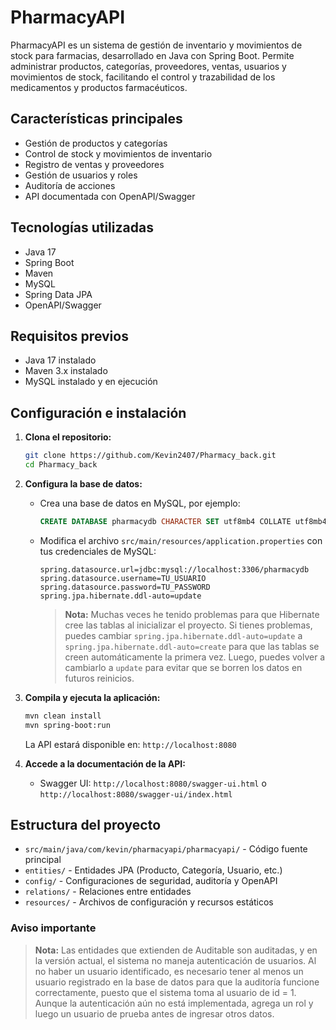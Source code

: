# PharmacyAPI

PharmacyAPI es un sistema de gestión de inventario y movimientos de stock para farmacias, desarrollado en Java con Spring Boot. Permite administrar productos, categorías, proveedores, ventas, usuarios y movimientos de stock, facilitando el control y trazabilidad de los medicamentos y productos farmacéuticos.

## Características principales
- Gestión de productos y categorías
- Control de stock y movimientos de inventario
- Registro de ventas y proveedores
- Gestión de usuarios y roles
- Auditoría de acciones
- API documentada con OpenAPI/Swagger

## Tecnologías utilizadas
- Java 17
- Spring Boot
- Maven
- MySQL
- Spring Data JPA
- OpenAPI/Swagger

## Requisitos previos
- Java 17 instalado
- Maven 3.x instalado
- MySQL instalado y en ejecución

## Configuración e instalación

1. **Clona el repositorio:**
   ```bash
   git clone https://github.com/Kevin2407/Pharmacy_back.git
   cd Pharmacy_back
   ```

2. **Configura la base de datos:**
   - Crea una base de datos en MySQL, por ejemplo:
     ```sql
     CREATE DATABASE pharmacydb CHARACTER SET utf8mb4 COLLATE utf8mb4_unicode_ci;
     ```
   - Modifica el archivo `src/main/resources/application.properties` con tus credenciales de MySQL:
     ```properties
     spring.datasource.url=jdbc:mysql://localhost:3306/pharmacydb
     spring.datasource.username=TU_USUARIO
     spring.datasource.password=TU_PASSWORD
     spring.jpa.hibernate.ddl-auto=update
     ```
     > **Nota:** Muchas veces he tenido problemas para que Hibernate cree las tablas al inicializar el proyecto. Si tienes problemas, puedes cambiar `spring.jpa.hibernate.ddl-auto=update` a `spring.jpa.hibernate.ddl-auto=create` para que las tablas se creen automáticamente la primera vez. Luego, puedes volver a cambiarlo a `update` para evitar que se borren los datos en futuros reinicios.

3. **Compila y ejecuta la aplicación:**
   ```bash
   mvn clean install
   mvn spring-boot:run
   ```
   La API estará disponible en: `http://localhost:8080`

4. **Accede a la documentación de la API:**
   - Swagger UI: `http://localhost:8080/swagger-ui.html` o `http://localhost:8080/swagger-ui/index.html`

## Estructura del proyecto
- `src/main/java/com/kevin/pharmacyapi/pharmacyapi/` - Código fuente principal
- `entities/` - Entidades JPA (Producto, Categoría, Usuario, etc.)
- `config/` - Configuraciones de seguridad, auditoría y OpenAPI
- `relations/` - Relaciones entre entidades
- `resources/` - Archivos de configuración y recursos estáticos




### Aviso importante

> **Nota:** Las entidades que extienden de Auditable son auditadas, y en la versión actual, el sistema no maneja autenticación de usuarios. Al no haber un usuario identificado, es necesario tener al menos un usuario registrado en la base de datos para que la auditoría funcione correctamente, puesto que el sistema toma al usuario de id = 1. Aunque la autenticación aún no está implementada, agrega un rol y luego un usuario de prueba antes de ingresar otros datos.

